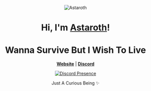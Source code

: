 <p align="center">
  <img src="https://i.pinimg.com/originals/c3/fe/c4/c3fec4cf3377321d3f3a8c6e62c477aa.gif" alt="Astaroth">
</p>



<h1 align="center">Hi, I'm <a href="https://github.com/maybeninja">Astaroth</a>!</h1>
<h1 align="center">Wanna Survive But I Wish To Live </h1>

<p align="center">
  <strong><a href="https://github.com/maybeninja">Website</a></strong> |
  <strong><a href="https://discord.com/users/1154808437243396138">Discord</a></strong>
</p>

<div align="center">
  <a href="https://discord.com/users/1154808437243396138">
    <img src="https://lanyard.cnrad.dev/api/1154808437243396138?showDisplayName=true&idleMessage=idling..." alt="Discord Presence" />
  </a>
</div>


<p align="center">Just A Curious Being ✨ </p>
